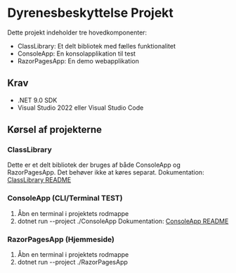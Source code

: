 # Dyrenesbeskyttelse Projekt

Dette projekt indeholder tre hovedkomponenter:
- ClassLibrary: Et delt bibliotek med fælles funktionalitet
- ConsoleApp: En konsolapplikation til test
- RazorPagesApp: En demo webapplikation

## Krav
- .NET 9.0 SDK
- Visual Studio 2022 eller Visual Studio Code

## Kørsel af projekterne

### ClassLibrary
Dette er et delt bibliotek der bruges af både ConsoleApp og RazorPagesApp. Det behøver ikke at køres separat.
Dokumentation: [ClassLibrary README](./ClassLibrary/README.md)

### ConsoleApp (CLI/Terminal TEST)
1. Åbn en terminal i projektets rodmappe
2. dotnet run --project ./ConsoleApp
Dokumentation: [ConsoleApp README](./ConsoleApp/README.md)

### RazorPagesApp (Hjemmeside)
1. Åbn en terminal i projektets rodmappe
2. dotnet run --project ./RazorPagesApp
